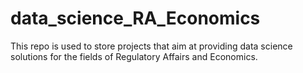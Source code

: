 # data_science_RA_Economics
This repo is used to store projects that aim at providing data science solutions for the fields of Regulatory Affairs and Economics.
